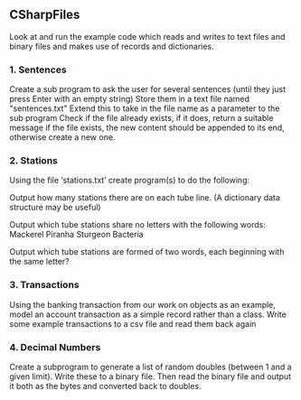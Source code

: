 ## CSharpFiles

Look at and run the example code which reads and writes to text files and binary files and makes use of records and dictionaries.

### 1. Sentences
Create a sub program to ask the user for several sentences (until they just press Enter with an empty string)
Store them in a text file named "sentences.txt" 
Extend this to take in the file name as a parameter to the sub program 
Check if the file already exists, if it does, return a suitable message 
if the file exists, the new content should be appended to its end, otherwise create a new one. 

### 2. Stations
Using the file ‘stations.txt’ create program(s) to do the following:

Output how many stations there are on each tube line. (A dictionary data structure may be useful)

Output which tube stations share no letters with the following words: 
Mackerel
Piranha
Sturgeon
Bacteria 

Output which tube stations are formed of two words, each beginning with the same letter? 

### 3. Transactions
Using the banking transaction from our work on objects as an example, model an account transaction as a simple record rather than a class.
Write some example transactions to a csv file and read them back again

### 4. Decimal Numbers
Create a subprogram to generate a list of random doubles (between 1 and a given limit). Write these to a binary file.
Then read the binary file and output it both as the bytes and converted back to doubles.

